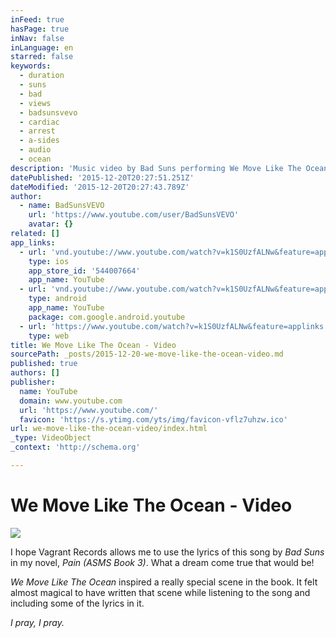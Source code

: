 ```yaml
---
inFeed: true
hasPage: true
inNav: false
inLanguage: en
starred: false
keywords:
  - duration
  - suns
  - bad
  - views
  - badsunsvevo
  - cardiac
  - arrest
  - a-sides
  - audio
  - ocean
description: 'Music video by Bad Suns performing We Move Like The Ocean. (C) 2015 Vagrant '
datePublished: '2015-12-20T20:27:51.251Z'
dateModified: '2015-12-20T20:27:43.789Z'
author:
  - name: BadSunsVEVO
    url: 'https://www.youtube.com/user/BadSunsVEVO'
    avatar: {}
related: []
app_links:
  - url: 'vnd.youtube://www.youtube.com/watch?v=k1S0UzfALNw&feature=applinks'
    type: ios
    app_store_id: '544007664'
    app_name: YouTube
  - url: 'vnd.youtube://www.youtube.com/watch?v=k1S0UzfALNw&feature=applinks'
    type: android
    app_name: YouTube
    package: com.google.android.youtube
  - url: 'https://www.youtube.com/watch?v=k1S0UzfALNw&feature=applinks'
    type: web
title: We Move Like The Ocean - Video
sourcePath: _posts/2015-12-20-we-move-like-the-ocean-video.md
published: true
authors: []
publisher:
  name: YouTube
  domain: www.youtube.com
  url: 'https://www.youtube.com/'
  favicon: 'https://s.ytimg.com/yts/img/favicon-vflz7uhzw.ico'
url: we-move-like-the-ocean-video/index.html
_type: VideoObject
_context: 'http://schema.org'

---
```

# We Move Like The Ocean - Video
![](https://s3-us-west-2.amazonaws.com/the-grid-img/p/0593512a0c4eb7767d26caebcff6b7b7a081e633.png)

I hope Vagrant Records allows me to use the lyrics of this song by _Bad Suns_ in my novel, _Pain (ASMS Book 3)_. What a dream come true that would be!

_We Move Like The Ocean_ inspired a really special scene in the book. It felt almost magical to have written that scene while listening to the song and including some of the lyrics in it. 

_I pray, I pray._